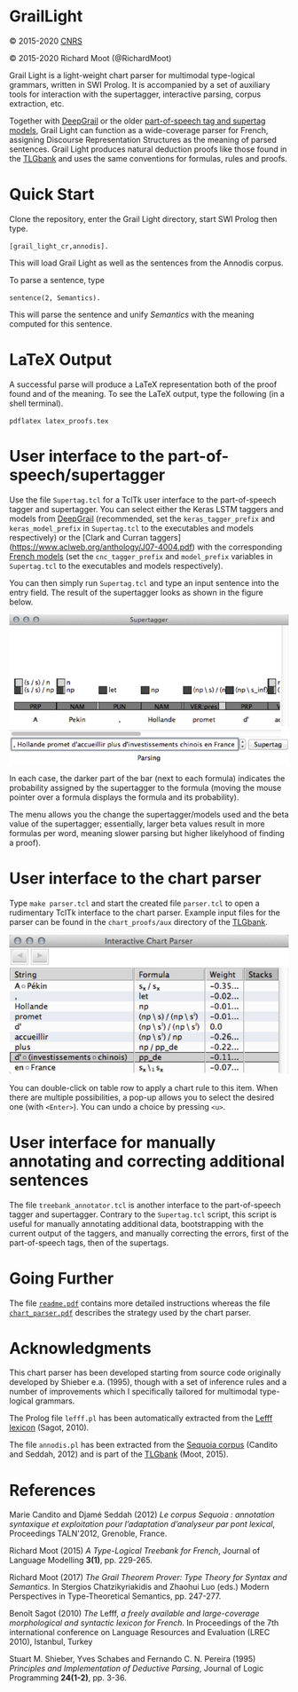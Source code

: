 # GrailLight

:copyright: 2015-2020 [CNRS](http://www.cnrs.fr)

:copyright: 2015-2020 Richard Moot (@RichardMoot)

Grail Light is a light-weight chart parser for multimodal type-logical
grammars, written in SWI Prolog. It is accompanied by a set of auxiliary tools for interaction with the
supertagger, interactive parsing, corpus extraction, etc.

Together with [DeepGrail](https://richardmoot.github.io/DeepGrail/) or the older [part-of-speech tag and supertag models](https://github.com/RichardMoot/models), Grail Light
can function as a wide-coverage parser for French, assigning Discourse Representation Structures as the meaning of parsed sentences. Grail Light produces natural
deduction proofs like those found in the [TLGbank](http://richardmoot.github.io/TLGbank/) and uses the same conventions for formulas, rules and proofs.

# Quick Start

Clone the repository, enter the Grail Light directory, start SWI
Prolog then type.

`[grail_light_cr,annodis].`

This will load Grail Light as well as the sentences from the Annodis
corpus.

To parse a sentence, type

`sentence(2, Semantics).`

This will parse the sentence and unify _Semantics_ with the meaning
computed for this sentence.

# LaTeX Output

A successful parse will produce a LaTeX representation both of the
proof found and of the meaning. To see the LaTeX output, type the
following (in a shell terminal).

`pdflatex latex_proofs.tex`

# User interface to the part-of-speech/supertagger

Use the file `Supertag.tcl` for a TclTk user interface to the part-of-speech tagger and supertagger. You can select either the Keras LSTM taggers and models from [DeepGrail](https://richardmoot.github.io/DeepGrail/) (recommended, set the `keras_tagger_prefix` and `keras_model_prefix` in `Supertag.tcl` to the executables and models respectively) or the [Clark and Curran taggers] (https://www.aclweb.org/anthology/J07-4004.pdf) with the corresponding [French models](https://github.com/RichardMoot/models) (set the `cnc_tagger_prefix` and `model_prefix` variables in `Supertag.tcl` to the executables and models respectively).

You can then simply run `Supertag.tcl` and type an input sentence into the entry field. The result of the supertagger looks as shown in the figure below.

![screen shot of the interactive interface to the taggers](supertagger.png)

In each case, the darker part of the bar (next to each formula) indicates the probability assigned by the supertagger to the formula (moving the mouse pointer over a formula displays the formula and its probability).

The menu allows you the change the supertagger/models used and the beta value of the supertagger; essentially, larger beta values result in more formulas per word, meaning slower parsing but higher likelyhood of finding a proof).

# User interface to the chart parser

Type `make parser.tcl` and start the created file `parser.tcl` to open a rudimentary TclTk interface to the chart parser. Example input files for the parser can be found in the `chart_proofs/aux` directory of the [TLGbank](http://richardmoot.github.io/TLGbank/).

![screen shot of the interactive interface to the chart parser](parser.png)

You can double-click on table row to apply a chart rule to this item. When there are multiple possibilities, a pop-up allows you to select the desired one (with `<Enter>`). You can undo a choice by pressing `<u>`. 

# User interface for manually annotating and correcting additional sentences

The file `treebank_annotator.tcl` is another interface to the part-of-speech tagger and supertagger. Contrary to the `Supertag.tcl` script, this script is useful for manually annotating additional data, bootstrapping with the current output of the taggers, and manually correcting the errors, first of the part-of-speech tags, then of the supertags.

# Going Further

The file [`readme.pdf`](https://github.com/RichardMoot/GrailLight/blob/master/readme.pdf) contains more detailed instructions whereas the
file [`chart_parser.pdf`](https://github.com/RichardMoot/GrailLight/blob/master/chart_parser.pdf) describes the strategy used by the chart parser.

# Acknowledgments

This chart parser has been developed starting from source code
originally developed by Shieber e.a. (1995), though with a set of
inference rules and a number of improvements which I specifically tailored for multimodal type-logical grammars.

The Prolog file `lefff.pl` has been automatically extracted from the
[Lefff lexicon](http://alpage.inria.fr/~sagot/lefff.html) (Sagot, 2010).

The file `annodis.pl` has been extracted from the
[Sequoia corpus](http://deep-sequoia.inria.fr) (Candito and Seddah,
2012) and is part of the [TLGbank](http:richardmoot.github.io/TLGbank)
(Moot, 2015).

# References

Marie Candito and Djam&eacute; Seddah (2012) _Le corpus Sequoia : annotation
syntaxique et exploitation pour l’adaptation d’analyseur par pont
lexical_, Proceedings TALN'2012, Grenoble, France.

Richard Moot (2015) _A Type-Logical Treebank for French_, Journal of
Language Modelling **3(1)**, pp. 229-265.

Richard Moot (2017) _The Grail Theorem Prover: Type Theory for Syntax and Semantics_. In Stergios Chatzikyriakidis and Zhaohui Luo (eds.) Modern Perspectives in
Type-Theoretical Semantics, pp. 247-277.

Beno&icirc;t Sagot (2010) _The_ Lefff, _a freely available and large-coverage morphological and syntactic lexicon for French_. In Proceedings of the 7th international conference on Language Resources and Evaluation (LREC 2010), Istanbul, Turkey

Stuart M. Shieber, Yves Schabes and Fernando C. N. Pereira (1995)
 _Principles and Implementation of Deductive Parsing_, Journal of
 Logic Programming **24(1-2)**, pp. 3-36.

